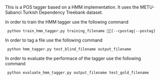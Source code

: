 This is a POS tagger based on a HMM implementation. It uses the METU-Sabanci Turkish Dependency Treebank dataset.

In order to train the HMM tagger use the following command
<pre><code> python train_hmm_tagger.py training_filename 􀀀􀀀[--cpostag|--postag] </code></pre>

In order to tag a file use the following command
<pre><code> python hmm_tagger.py test_blind_filename output_filename </code></pre>

In order to evaluate the performace of the tagger use the following command
<pre><code> python evaluate_hmm_tagger.py output_filename test_gold_filename </code></pre>